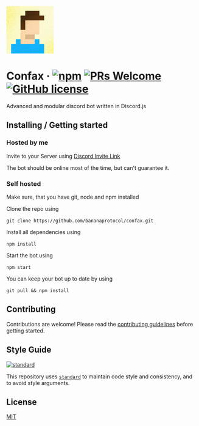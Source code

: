 ![Confax Avatar](./images/avatar.png)

# Confax &middot; [![npm](https://img.shields.io/npm/v/npm.svg?style=flat-square)](https://www.npmjs.com/package/npm) [![PRs Welcome](https://img.shields.io/badge/PRs-welcome-brightgreen.svg?style=flat-square)](http://makeapullrequest.com) [![GitHub license](https://img.shields.io/badge/license-MIT-blue.svg?style=flat-square)](LICENSE)

Advanced and modular discord bot written in Discord.js

## Installing / Getting started

### Hosted by me

Invite to your Server using [Discord Invite Link](https://discordapp.com/oauth2/authorize?client_id=319545839951544320&scope=bot)

The bot should be online most of the time, but can't guarantee it.

### Self hosted

Make sure, that you have git, node and npm installed

Clone the repo using

    git clone https://github.com/bananaprotocol/confax.git

Install all dependencies using

    npm install

Start the bot using

    npm start

You can keep your bot up to date by using

    git pull && npm install

## Contributing

Contributions are welcome! Please read the [contributing guidelines](CONTRIBUTING.md) before getting started.

## Style Guide

[![standard][standard-image]][standard-url]

This repository uses [`standard`][standard-url] to maintain code style and consistency, and to avoid style arguments.

[standard-image]: https://cdn.rawgit.com/feross/standard/master/badge.svg
[standard-url]: https://github.com/feross/standard
[semistandard-image]: https://cdn.rawgit.com/flet/semistandard/master/badge.svg
[semistandard-url]: https://github.com/Flet/semistandard

## License

[MIT](LICENSE)